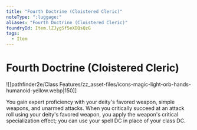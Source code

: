 ```yaml
---
title: "Fourth Doctrine (Cloistered Cleric)"
noteType: ":luggage:"
aliases: "Fourth Doctrine (Cloistered Cleric)"
foundryId: Item.lZJygSf5eXDQsQzG
tags:
  - Item
---
```


# Fourth Doctrine (Cloistered Cleric)
![[pathfinder2e/Class Features/zz_asset-files/icons-magic-light-orb-hands-humanoid-yellow.webp|150]]

You gain expert proficiency with your deity's favored weapon, simple weapons, and unarmed attacks. When you critically succeed at an attack roll using your deity's favored weapon, you apply the weapon's critical specialization effect; you can use your spell DC in place of your class DC.
